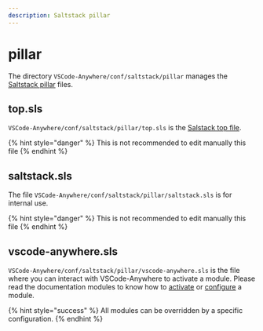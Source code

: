```yaml
---
description: Saltstack pillar
---
```


# pillar

The directory `VSCode-Anywhere/conf/saltstack/pillar` manages the [Saltstack pillar](https://docs.saltstack.com/en/latest/topics/pillar/) files.  


## top.sls

`VSCode-Anywhere/conf/saltstack/pillar/top.sls` is the [Salstack top file](https://docs.saltstack.com/en/latest/ref/states/top.html).

{% hint style="danger" %}
This is not recommended to edit manually this file
{% endhint %}

## saltstack.sls

The file `VSCode-Anywhere/conf/saltstack/pillar/saltstack.sls` is for internal use.

{% hint style="danger" %}
This is not recommended to edit manually this file
{% endhint %}

## vscode-anywhere.sls

`VSCode-Anywhere/conf/saltstack/pillar/vscode-anywhere.sls` is the file where you can interact with VSCode-Anywhere to activate a module. Please read the documentation modules to know how to [activate](../../../modules/install.md) or [configure](../../../modules/settings/) a module.

{% hint style="success" %}
All modules can be overridden by a specific configuration.
{% endhint %}

